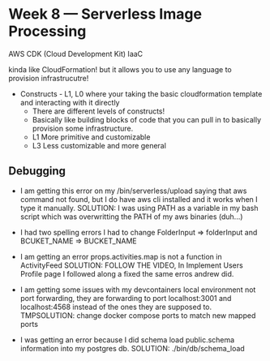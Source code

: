 # Week 8 — Serverless Image Processing

AWS CDK (Cloud Development Kit) IaaC

kinda like CloudFormation!
but it allows you to use any language to provision infrastrucutre!

- Constructs - L1, L0 where your taking the basic cloudformation template and interacting with it directly
    - There are different levels of constructs!
    - Basically like building blocks of code that you can pull in to basically provision some infrastructure.
    - L1 More primitive and customizable
    - L3 Less customizable and more general

## Debugging

- I am getting this error on my /bin/serverless/upload saying that aws command not found, but I do have aws cli installed and it works when I type it manually.
    SOLUTION: I was using PATH as a variable in my bash script which was overwritting the PATH of my aws binaries (duh...)
- I had two spelling errors I had to change FolderInput => folderInput and BCUKET_NAME => BUCKET_NAME


- I am getting an error props.activities.map is not a function in ActivityFeed
    SOLUTION: FOLLOW THE VIDEO, In Implement Users Profile page I followed along a fixed the same erros andrew did.

- I am getting some issues with my devcontainers local environment not port forwarding, they are forwarding to port localhost:3001 and localhost:4568 instead of the ones they are supposed to. 
    TMPSOLUTION: change docker compose ports to match new mapped ports

- I was getting an error because I did schema load public.schema information into my postgres db. 
    SOLUTION: ./bin/db/schema_load